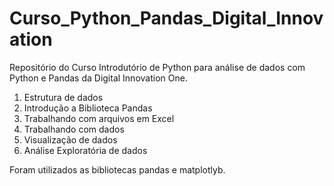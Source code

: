 # Curso_Python_Pandas_Digital_Innovation
 Repositório do Curso Introdutório de Python para análise de dados com Python e Pandas da Digital Innovation One.
 
 1. Estrutura de dados
 2. Introdução a Biblioteca Pandas
 3. Trabalhando com arquivos em Excel
 4. Trabalhando com dados
 5. Visualização de dados
 6. Análise Exploratória de dados

Foram utilizados as bibliotecas pandas e matplotlyb.
